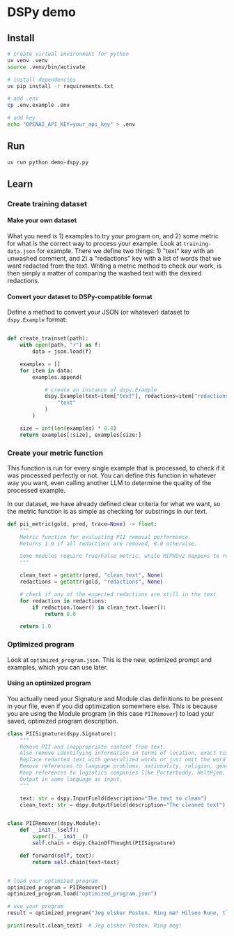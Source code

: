 # DSPy demo

## Install

```bash
# create virtual environment for python
uv venv .venv
source .venv/bin/activate

# install dependencies
uv pip install -r requirements.txt

# add .env
cp .env.example .env

# add key
echo "OPENAI_API_KEY=your_api_key" > .env
```

## Run

```bash
uv run python demo-dspy.py
```

## Learn

### Create training dataset

#### Make your own dataset

What you need is 1) examples to try your program on, and 2) some metric for what is the correct way to process your example. Look at `training-data.json` for example. There we define two things: 1) "text" key with an unwashed comment, and 2) a "redactions" key with a list of words that we want redacted from the text. Writing a metric method to check our work, is then simply a matter of comparing the washed text with the desired redactions.

#### Convert your dataset to DSPy-compatible format

Define a method to convert your JSON (or whatever) dataset to `dspy.Example` format:

```py

def create_trainset(path):
    with open(path, "r") as f:
        data = json.load(f)

    examples = []
    for item in data:
        examples.append(

            # create an instance of dspy.Example
            dspy.Example(text=item["text"], redactions=item["redactions"]).with_inputs(
                "text"
            )
        )

    size = int(len(examples) * 0.8)
    return examples[:size], examples[size:]
```

### Create your metric function

This function is run for every single example that is processed, to check if it was processed perfectly or not. You can define this function in whatever way you want, even calling another LLM to determine the quality of the processed example.

In our dataset, we have already defined clear criteria for what we want, so the metric function is as simple as checking for substrings in our text.

```py
def pii_metric(gold, pred, trace=None) -> float:
    """
    Metric function for evaluating PII removal performance.
    Returns 1.0 if all redactions are removed, 0.0 otherwise.

    Some modules require True/False metric, while MIPROv2 happens to require a float.
    """

    clean_text = getattr(pred, "clean_text", None)
    redactions = getattr(gold, "redactions", None)

    # check if any of the expected redactions are still in the text
    for redaction in redactions:
        if redaction.lower() in clean_text.lower():
            return 0.0

    return 1.0
```

### Optimized program

Look at `optimized_program.json`. This is the new, optimized prompt and examples, which you can use later.

#### Using an optimized program

You actually need your Signature and Module clas definitions to be present in your file, even if you did optimization somewhere else. This is because you are using the Module program (in this case `PIIRemover`) to load your saved, optimized program description.

```py
class PIISignature(dspy.Signature):
    """
    Remove PII and inappropriate content from text.
    Also remove identifying information in terms of location, exact times, product name and type, store name, etc.
    Replace redacted text with generalized words or just omit the word if grammatically possible.
    Remove references to language problems, nationality, religion, gender, age, etc.
    Keep references to logistics companies like Porterbuddy, HeltHjem, Postnord, Posten, Bring, DHL, FedEx, etc.
    Output in same language as input.
    """

    text: str = dspy.InputField(description="The text to clean")
    clean_text: str = dspy.OutputField(description="The cleaned text")


class PIIRemover(dspy.Module):
    def __init__(self):
        super().__init__()
        self.chain = dspy.ChainOfThought(PIISignature)

    def forward(self, text):
        return self.chain(text=text)


# load your optimized program
optimized_program = PIIRemover()
optimized_program.load("optimized_program.json")

# use your program
result = optimized_program("Jeg elsker Posten. Ring mæ! Hilsen Rune, tlf 48484848")

print(result.clean_text)  # Jeg elsker Posten. Ring meg!


```
